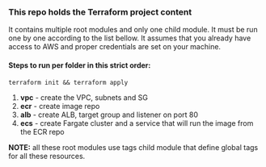 ### This repo holds the Terraform project content

It contains multiple root modules and only one child module.
It must be run one by one according to the list bellow.
It assumes that you already have access to AWS and proper credentials are set on your machine.

#### Steps to run per folder in this strict order:

    terraform init && terraform apply

 1. **vpc** - create the VPC, subnets and SG
 2. **ecr** - create image repo
 3. **alb** - create ALB, target group and listener on port 80
 4. **ecs** - create Fargate cluster and a service that will run the image from the ECR repo

**NOTE:** all these root modules use tags child module that define global tags for all these resources.

